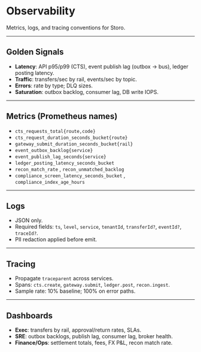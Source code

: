 # Observability

Metrics, logs, and tracing conventions for Storo.

---

## Golden Signals

- **Latency**: API p95/p99 (CTS), event publish lag (outbox → bus), ledger posting latency.  
- **Traffic**: transfers/sec by rail, events/sec by topic.  
- **Errors**: rate by type; DLQ sizes.  
- **Saturation**: outbox backlog, consumer lag, DB write IOPS.

---

## Metrics (Prometheus names)

- `cts_requests_total{route,code}`  
- `cts_request_duration_seconds_bucket{route}`  
- `gateway_submit_duration_seconds_bucket{rail}`  
- `event_outbox_backlog{service}`  
- `event_publish_lag_seconds{service}`  
- `ledger_posting_latency_seconds_bucket`  
- `recon_match_rate` , `recon_unmatched_backlog`  
- `compliance_screen_latency_seconds_bucket` , `compliance_index_age_hours`

---

## Logs

- JSON only.  
- Required fields: `ts`, `level`, `service`, `tenantId`, `transferId?`, `eventId?`, `traceId?`.  
- PII redaction applied before emit.

---

## Tracing

- Propagate `traceparent` across services.  
- Spans: `cts.create`, `gateway.submit`, `ledger.post`, `recon.ingest`.  
- Sample rate: 10% baseline; 100% on error paths.

---

## Dashboards

- **Exec**: transfers by rail, approval/return rates, SLAs.  
- **SRE**: outbox backlogs, publish lag, consumer lag, broker health.  
- **Finance/Ops**: settlement totals, fees, FX P&L, recon match rate.
